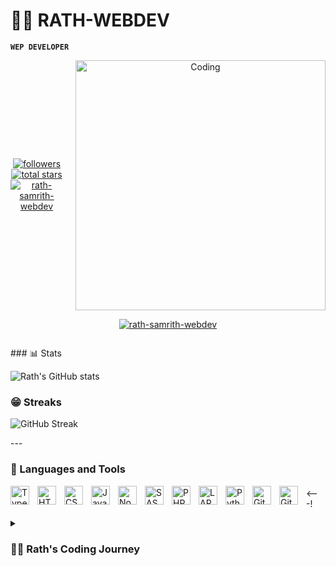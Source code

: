# 🏄‍♂️ RATH-WEBDEV

**`WEP DEVELOPER`**
   
<div align="center">
   <div style="display: flex; align-items: center; justify-content: center; gap: 20px;">
      <div>
         <p>
            <a href="https://github.com/rath-samrith-webdev?tab=followers">
               <img alt="followers" title="Follow me on Github" src="https://custom-icon-badges.demolab.com/github/followers/rath-samrith-webdev?color=236ad3&labelColor=1155ba&style=for-the-badge&logo=person-add&label=Follow&logoColor=white"/></a>
            <a href="https://github.com/rath-samrith-webdev?tab=repositories&sort=stargazers">
               <img alt="total stars" title="Total stars on GitHub" src="https://custom-icon-badges.demolab.com/github/stars/rath-samrith-webdev?color=55960c&style=for-the-badge&labelColor=488207&logo=star"/></a>
            <a href="https://github.com/rath-samrith-webdev?tab=profile">
               <img src="https://komarev.com/ghpvc/?username=rath-samrith-webdev&label=Profile%20views&color=55960c&style=for-the-badge&labelColor=488207&logo=star"" alt="rath-samrith-webdev" />
            </a>
         </p>
      </div>
      <div>
         <img alt="Coding" width="400" src="https://cdn.dribbble.com/users/1162077/screenshots/3848914/programmer.gif"/>
      </div>
   </div>
</div>

<p align="center"> <a href="https://github.com/rath-samrith-webdev/github-profile-trophy"><img src="https://github-profile-trophy.vercel.app/?username=rath-samrith-webdev" alt="rath-samrith-webdev" /></a> </p>

<p align="left"> <a href="https://twitter.com/" target="blank"><img src="https://img.shields.io/twitter/follow/?logo=twitter&style=for-the-badge" alt="" /></a> </p>

<div align="left">
   ### 📊 Stats
   
   ![Rath's GitHub stats](https://github-readme-stats.vercel.app/api?username=rath-samrith-webdev&show_icons=true&theme=gruvbox)
   
   ### 😁 Streaks
   
   ![GitHub Streak](https://streak-stats.demolab.com?user=rath-samrith-webdev&theme=gruvbox&border_radius=4.5)
</div>
---

### 🧰 Languages and Tools

<img align="left" alt="TypeScript" width="30px" style="padding-right:10px;" src="https://cdn.jsdelivr.net/gh/devicons/devicon/icons/typescript/typescript-plain.svg" />
<img align="left" alt="HTML" width="30px" style="padding-right:10px;" src="https://cdn.jsdelivr.net/gh/devicons/devicon/icons/html5/html5-plain.svg" />
<img align="left" alt="CSS" width="30px" style="padding-right:10px;" src="https://cdn.jsdelivr.net/gh/devicons/devicon/icons/css3/css3-plain.svg" />
<img align="left" alt="JavaScript" width="30px" style="padding-right:10px;" src="https://cdn.jsdelivr.net/gh/devicons/devicon/icons/javascript/javascript-plain.svg" />
<img align="left" alt="NodeJS" width="30px" style="padding-right:10px;" src="https://cdn.jsdelivr.net/gh/devicons/devicon/icons/nodejs/nodejs-original.svg" />
<img align="left" alt="SASS" width="30px" style="padding-right:10px;" src="https://cdn.jsdelivr.net/gh/devicons/devicon/icons/sass/sass-original.svg" />
<img align="left" alt="PHP" width="30px" style="padding-right:10px;" src="https://cdn.jsdelivr.net/gh/devicons/devicon/icons/php/php-original.svg" />
<img align="left" alt="LARAVEL" width="30px" style="padding-right:10px;" src="https://cdn.jsdelivr.net/gh/devicons/devicon/icons/laravel/laravel-original.svg" />
<img align="left" alt="Python" width="30px" style="padding-right:10px;" src="https://cdn.jsdelivr.net/gh/devicons/devicon/icons/python/python-plain.svg" />
<img align="left" alt="GitHub" width="30px" style="padding-right:10px;" src="https://cdn.jsdelivr.net/gh/devicons/devicon/icons/github/github-original.svg" />
<img align="left" alt="Git" width="30px" style="padding-right:10px;" src="https://cdn.jsdelivr.net/gh/devicons/devicon/icons/git/git-original.svg" />

####

<---!<details>
<summary align="left"><h3>👨‍💻 Rath's Coding Journey</h3></summary>

   I started my coding journey as a naive computer science student with a passion to learn everything I could about this programming world - code, unix, linux, theory. And all the while, teaching myself iOS development with a dream to build my own app, but that soon got overshadowed by my desire to excel in Java. A desire that landed me a full-stack software engineering job upon graduation.
--->
